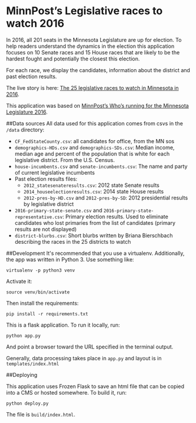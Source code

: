 # MinnPost’s Legislative races to watch 2016
In 2016, all 201 seats in the Minnesota Legislature are up for election. To help
readers understand the dynamics in the election this application focuses on 10
Senate races and 15 House races that are likely to be the hardest fought and
potentially the closest this election.

For each race, we display the candidates, information about the district
and past election results.

The live story is here: [The 25 legislative races to watch in Minnesota in 2016](https://www.minnpost.com/politics-policy/2016/07/25-legislative-races-watch-minnesota-2016).

This application was based on [MinnPost’s Who’s running for the Minnesota Legislature 2016](https://github.com/MinnPost/minnpost-whos-running-2016).

##Data sources
All data used for this application comes from csvs in the `/data` directory:
 - `CF_FedStateCounty.csv`: all candidates for office, from the MN sos
 - `demographics-HDs.csv` and `demographics-SDs.csv`: Median income, median age and percent of the population that is white for each legislative district. From the U.S. Census.
 - `house-incumbents.csv` and `senate-incumbents.csv`: The name and party of current legislative incumbents
 - Past election results files:
   - `2012_statesenateresults.csv`: 2012 state Senate results
   - `2014_houseelectionresults.csv`: 2014 state House results
   - `2012-pres-by-HD.csv` and `2012-pres-by-SD`: 2012 presidential results by legislative district
 - `2016-primary-state-senate.csv` and `2016-primary-state-representative.csv`: Primary election results. Used to eliminate candidates who lost primaries from the list of candidates (primary results are not displayed)
 - `district-blurbs.csv`: Short blurbs written by Briana Bierschbach describing the races in the 25 districts to watch

##Development
It's recommended that you use a virtualenv. Additionally, the app was written in Python 3. Use something like:

`virtualenv -p python3 venv`

Activate it:

`source venv/bin/activate`

Then install the requirements:

`pip install -r requirements.txt`

This is a flask application. To run it locally, run:

`python app.py`

And point a browser toward the URL specified in the terminal output.

Generally, data processing takes place in `app.py` and layout is in
`templates/index.html`

##Deploying

This application uses Frozen Flask to save an html file that can be copied into a CMS or hosted somewhere. To build it, run:

`python deploy.py`

The file is `build/index.html`.
